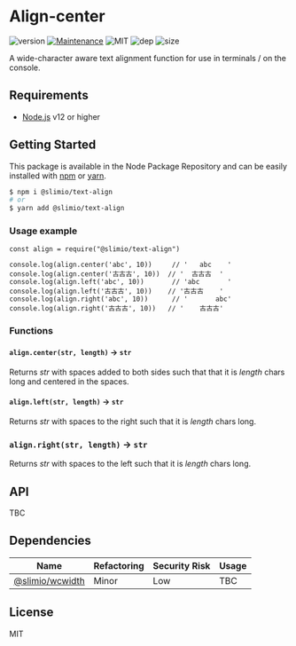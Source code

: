 # Align-center
![version](https://img.shields.io/badge/dynamic/json.svg?url=https://raw.githubusercontent.com/SlimIO/text-align/master/package.json&query=$.version&label=Version)
[![Maintenance](https://img.shields.io/badge/Maintained%3F-yes-green.svg)](https://github.com/SlimIO/text-align/commit-activity)
![MIT](https://img.shields.io/github/license/mashape/apistatus.svg)
![dep](https://img.shields.io/david/SlimIO/text-align)
![size](https://img.shields.io/bundlephobia/min/@slimio/text-align.svg?style=flat)

A wide-character aware text alignment function for use in terminals / on the console.

## Requirements
- [Node.js](https://nodejs.org/en/) v12 or higher

## Getting Started

This package is available in the Node Package Repository and can be easily installed with [npm](https://docs.npmjs.com/getting-started/what-is-npm) or [yarn](https://yarnpkg.com).

```bash
$ npm i @slimio/text-align
# or
$ yarn add @slimio/text-align
```


### Usage example

```
const align = require("@slimio/text-align")

console.log(align.center('abc', 10))     // '   abc    '
console.log(align.center('古古古', 10))  // '  古古古  '
console.log(align.left('abc', 10))       // 'abc       '
console.log(align.left('古古古', 10))    // '古古古    '
console.log(align.right('abc', 10))      // '       abc'
console.log(align.right('古古古', 10))   // '    古古古'
```

### Functions

#### `align.center(str, length)` → `str`

Returns *str* with spaces added to both sides such that that it is *length*
chars long and centered in the spaces.

#### `align.left(str, length)` → `str`

Returns *str* with spaces to the right such that it is *length* chars long.

### `align.right(str, length)` → `str`

Returns *str* with spaces to the left such that it is *length* chars long.


## API
TBC

## Dependencies

|Name|Refactoring|Security Risk|Usage|
|---|---|---|---|
|[@slimio/wcwidth](https://github.com/timoxley/wcwidth#readme)|Minor|Low|TBC|

## License
MIT
